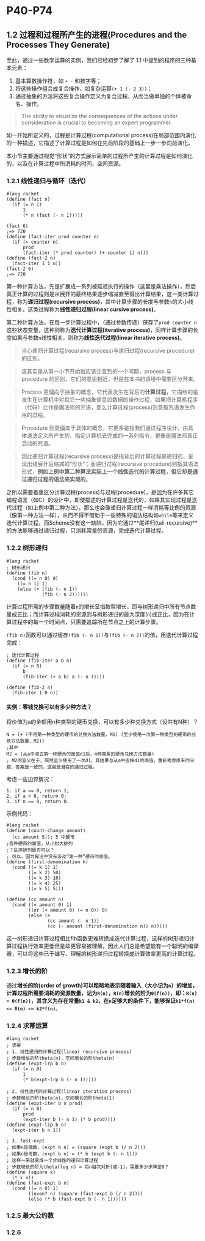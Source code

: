# P40-P74

## 1.2 过程和过程所产生的进程(Procedures and the Processes They Generate)

至此，通过一些数学运算的实例，我们已经初步了解了 1.1 中提到的程序的三种基本元素：

1. 基本算数操作符，如 `+ -` 和数字等；
2. 将这些操作组合成复合操作，如复杂运算`(+ 1 (- 2 3))`；
3. 通过抽象的方法将这些复合操作定义为复合过程，从而当做单独的个体被命名、操作。

> The ability to visualize the consequences of the actions under consideration is crucial to becoming an expert programmer.

如一开始所定义的，过程是计算过程(computational process)在局部范围内演化的一种描述，它描述了计算过程是如何在先前阶段的基础上一步一步向前演化。

本小节主要通过视觉“形状”的方式展示简单的过程所产生的计算过程是如何演化的，以及在计算过程中所消耗的时间、空间资源。

### 1.2.1 线性递归与循环（迭代）

    #lang racket
    (define (fact n)
      (if (= n 1)
          1
          (* n (fact (- n 1)))))
    
    (fact 6)
    ;=> 720
    (define (fact-iter prod counter n)
      (if (> counter n)
          prod
          (fact-iter (* prod counter) (+ counter 1) n)))
    (define (fact-2 n)
      (fact-iter 1 1 n))
    (fact-2 6) 
    ;=> 720

第一种计算方法，先是扩展成一系列被延迟执行的操作（这里是乘法操作），然后真正计算的过程则是从展开的最终结果逐步缩减直至得出计算结果，这一类计算过程，称为**递归过程(recursive process)**，其中计算步骤的长度与参数`n`的大小线性相关，这类过程称为**线性递归过程(linear cursive process)**。

第二种计算方法，在每一步计算过程中，（通过参数传递）保存了`prod counter n`这些状态变量，这种则称为**迭代计算过程(iterative process)**，同样计算步骤的长度如果与参数`n`线性相关，则称为**线性迭代过程(linear iterative process)**。

> 当心递归计算过程(recursive process)与递归过程(recursive procedure)的区别。

> 这其实是从第一小节开始就应该注意到的一个问题，process 与 procedure 的区别，它们的意思相近，但是在本书的语境中需要区分开来。

> Process 更偏向于抽象的概念，它代表发生在背后的**计算过程**，它描绘的是发生在计算机中对其它一些抽象信息如数据的操作过程，如果把计算机程序（代码）比作是魔法师的咒语，那么计算过程(process)则意指咒语发生作用的过程。

> Procedure 则更偏向于具体的概念，它更多是指我们通过程序设计、由具体语法定义所产生的，指定计算机去完成的一系列指令，更像是魔法师真正念动的咒语。

> 因此递归计算过程(recursive process)是指背后的计算过程是递归的，呈现出线展开后缩减的“形状”；而递归过程(recursive procedure)则指其语法形式，**例如上例中第二种算法实际上一个线性迭代的计算过程，但它却是通过递归过程的语法来实现的**。

之所以需要着重区分计算过程(process)与过程(procedure)，是因为在许多其它编程语言（如C）的设计中，即使描述的计算过程是迭代的，如果其实现过程是迭代过程（如上例中第二种方法），那么也会像递归计算过程一样消耗等比例的资源（像第一种方法一样），从而不得不借助于一些特殊的语法结构如`while`等来定义迭代计算过程，而Scheme没有这一缺陷，因为它通过**尾递归(tail-recursive)**的方法能够通过递归过程，只消耗常量的资源，完成迭代计算过程。

### 1.2.2 树形递归
    
    #lang racket
    ; 树形递归
    (define (fib n)
      (cond ((= n 0) 0)
        ((= n 1) 1)
        (else (+ (fib (- n 1))
                 (fib (- n 2))))))

计算过程所需的步骤数量随着`n`的增长呈指数型增长，即与树形递归中所有节点数量成正比；而计算过程消耗的资源则与树形递归的最大深度(`n`)成正比，因为在计算过程中的每一个时间点，只需要追踪所在节点之上的计算步骤。

`(fib n)`函数可以通过缓存`(fib (- n 1))`与`(fib (- n 2))`的值，用迭代计算过程完成：
   
    ; 迭代计算过程
    (define (fib-iter a b n)
      (if (= n 0)
          b
          (fib-iter (+ a b) a (- n 1))))

    (define (fib-2 n)
      (fib-iter 1 0 n))

#### 实例：零钱兑换可以有多少种方法？

将价值为a的金额用n种类型的硬币兑换，可以有多少种兑换方式（设共有N种）？

    N = (+ (不用第一种类型的硬币的兑换方法数量，M1) (至少使用一次第一种类型的硬币的兑换方法数量，M2))
    ;其中
    M2 = (从a中减去第一种硬币的面值d1后，n种类型的硬币兑换方法数量)
    ; M2的意义在于，既然至少使用了一次d1，其结果与从a中去掉d1的面值，重新考虑原来的问题，答案是一致的，这就是潜在的递归过程。

考虑一些边界情况：

    1. if a == 0, return 1;
    2. if a < 0, return 0;
    3. if n == 0, return 0.

示例代码：

    #lang racket
    (define (count-change amount)
      (cc amount 5)); 5 中硬币
    ;各种硬币的面值，从小到大排列
    ;？乱序排列是否可以？
    ; 可以。因为算法中没有涉及“第一种”硬币的面值。
    (define (first-denomination k)
      (cond ((= k 1) 1)
            ((= k 2) 50)
            ((= k 3) 10)
            ((= k 4) 25)
            ((= k 5) 5)))
    
    (define (cc amount n)
      (cond ((= amount 0) 1)
            ((or (< amount 0) (= n 0)) 0)
            (else (+
                   (cc amount (- n 1))
                   (cc (- amount (first-denomination n)) n)))))

这一树形递归计算过程相比fib函数更难转换成迭代计算过程，这样的树形递归计算过程执行效率更低但是却更容易被理解，因此人们总是希望能有一个聪明的编译器，可以将这些已于编写、理解的树形递归过程转换成计算效率更高的计算过程。

### 1.2.3 增长的阶

通过**增长的阶(order of growth)**可以粗略地表示随着输入（大小记为`n`）的增加，计算过程所需要消耗的资源数量，记为`R(n)`，`R(n)`增长的阶为`Θ(f(n))`，即：`R(n) = Θ(f(n))`，其含义为**存在常量`k1 & k2`，在`n`足够大的条件下，能够保证`k1*f(n) <= R(n) <= k2*f(n)`**。

### 1.2.4 求幂运算

    #lang racket
    ; 求幂
    ; 1. 线性递归的计算过程(linear recursive process)
    ; 步数增长的阶theta(n)，空间增长的阶theta(n)
    (define (expt-lrp b n)
      (if (= n 0)
          1
          (* b(expt-lrp b (- n 1)))))
    
    ; 2. 线性迭代的计算过程(linear iteration process)
    ; 步数增长的阶theta(n)，空间增长的阶theta(1)
    (define (expt-iter b n prod)
      (if (= n 0)
          prod
          (expt-iter b (- n 1) (* b prod))))
    (define (expt-lip b n)
      (expt-iter b n 1))
    
    ; 3. fast-expt
    ; 如果n是偶数，(expt b n) = (square (expt b (/ n 2)))
    ; 如果n是奇数，(expt b n) = (* b (expt b (- n 1)))
    ; 这样一来就变成一个非线性的递归计算过程
    ; 步数增长的阶为theta(log n) = 将n每次对折(或-1)，需要多少步降至0？
    (define (square x)
      (* x x))
    (define (fast-expt b n)
      (cond ((= n 0) 1)
            ((even? n) (square (fast-expt b (/ n 2))))
            (else (* b (fast-expt b (- n 1))))))
    
### 1.2.5 最大公约数

### 1.2.6